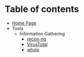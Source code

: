 # Table of contents

* [Home Page](README.md)
* Tools
  * Information Gathering
    * [recon-ng](tools/information_gathering/recon-ng.md)
    * [VirusTotal](tools/information_gathering/virus-total.md)
    * [whois](tools/information_gathering/whois.md)
